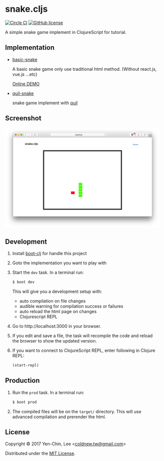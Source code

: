 # snake.cljs
[![Circle CI](https://circleci.com/gh/coldnew/snake.cljs.svg?style=svg)](https://circleci.com/gh/coldnew/snake.cljs)
[![GitHub license](https://img.shields.io/badge/license-MIT-blue.svg)](https://raw.githubusercontent.com/coldnew/snake.cljs/master/LICENSE)

A simple snake game implement in ClojureScript for tutorial.

## Implementation

- [basic-snake](https://github.com/coldnew/snake.cljs/tree/master/basic-snake)

    A basic snake game only use traditional html method. (Without react.js, vue.js ...etc)

    [Online DEMO](https://coldnew.github.io/snake.cljs)

- [quil-snake](https://github.com/coldnew/snake.cljs/tree/master/quil-snake)

    snake game implement with [quil](https://quil.info)

## Screenshot

![Screenshot](https://raw.githubusercontent.com/coldnew/snake.cljs/master/screenshot.png)

## Development

1. Install [boot-clj](https://boot-clj.com) for handle this project

2. Goto the implementation you want to play with

3. Start the `dev` task. In a terminal run:
    ```bash
    $ boot dev
    ```
    This will give you a development setup with:
    - auto compilation on file changes
    - audible warning for compilation success or failures
    - auto reload the html page on changes
    - Clojurescript REPL

4. Go to http://localhost:3000 in your browser.

5. If you edit and save a file, the task will recompile the code and reload the
   browser to show the updated version.

6. If you want to connect to ClojureScript REPL, enter following in Clojure REPL:
   ```clojure
   (start-repl)
   ```

## Production

1. Run the `prod` task. In a terminal run:
    ```bash
    $ boot prod
    ```

2. The compiled files will be on the `target/` directory. This will use
   advanced compilation and prerender the html.

## License

Copyright © 2017 Yen-Chin, Lee <<coldnew.tw@gmail.com>>

Distributed under the [MIT License](http://opensource.org/licenses/MIT).
